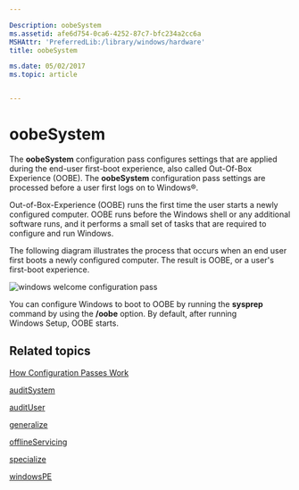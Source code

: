 ```yaml
---

Description: oobeSystem
ms.assetid: afe6d754-0ca6-4252-87c7-bfc234a2cc6a
MSHAttr: 'PreferredLib:/library/windows/hardware'
title: oobeSystem

ms.date: 05/02/2017
ms.topic: article


---
```


# oobeSystem


The **oobeSystem** configuration pass configures settings that are applied during the end-user first-boot experience, also called Out-Of-Box Experience (OOBE). The **oobeSystem** configuration pass settings are processed before a user first logs on to Windows®.

Out-of-Box-Experience (OOBE) runs the first time the user starts a newly configured computer. OOBE runs before the Windows shell or any additional software runs, and it performs a small set of tasks that are required to configure and run Windows.

The following diagram illustrates the process that occurs when an end user first boots a newly configured computer. The result is OOBE, or a user's first-boot experience.

![windows welcome configuration pass](images/dep-win8-l-windowswelcomeconfigpass.jpg)

You can configure Windows to boot to OOBE by running the **sysprep** command by using the **/oobe** option. By default, after running Windows Setup, OOBE starts.

## <span id="related_topics"></span>Related topics


[How Configuration Passes Work](how-configuration-passes-work.md)

[auditSystem](auditsystem.md)

[auditUser](audituser.md)

[generalize](generalize.md)

[offlineServicing](offlineservicing.md)

[specialize](specialize.md)

[windowsPE](windowspe.md)

 

 






